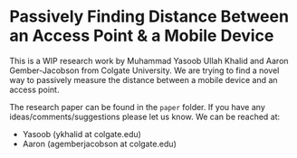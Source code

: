 Passively Finding Distance Between an Access Point & a Mobile Device
=======================

This is a WIP research work by Muhammad Yasoob Ullah Khalid and Aaron Gember-Jacobson from Colgate University. We are trying to find a novel way to passively measure the distance between a mobile device and an access point.

The research paper can be found in the `paper` folder. If you have any ideas/comments/suggestions please let us know. We can be reached at:

- Yasoob (ykhalid at colgate.edu)
- Aaron  (agemberjacobson at colgate.edu)

